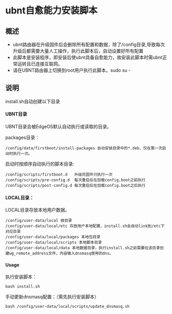 # ubnt自愈能力安装脚本

## 概述

* ubnt路由器在升级固件后会删除所有配置和数据，除了/config目录,导致每次升级后都需要大量人工操作，执行此脚本后，自动设置好所有配置
* 此脚本是安装程序，即安装后使ubnt具备自愈能力，故安装此脚本时需ubnt正常运转且已连接互联网。
* 请在UBNT路由器上切换到root用户执行此脚本。sudo su -

## 说明

install.sh自动创建以下目录

#### UBNT目录
UBNT目录会被EdgeOS默认自动执行或读取的目录。

packages目录：
```
/config/data/firstboot/install-packages 自动安装目录中的*.deb，仅在第一次启动时执行一次。
```

启动时按顺序自动执行的脚本目录:
```
/config/scripts/firstboot.d   升级完固件只执行一次
/config/scripts/pre-config.d  每次重启后在加载config.boot之前执行
/config/scripts/post-config.d 每次重启后在加载config.boot之后执行
```

#### LOCAL目录：
LOCAL目录存放本地用户数据。

```
/config/user-data/local 根目录
/config/user-data/local/etc 存放用户本地配置，install.sh会自动link到/etc下对应目录
/config/user-data/local/packages 本地包目录
/config/user-data/local/scripts 本地脚本目录
/config/user-data/local/data 本地数据目录，执行install.sh之前需要在该目录创建wg_remote_address文件，内容输入dnsmasq使用的dns。
```

#### Usage

执行安装脚本：

```
bash install.sh
```

手动更新dnsmasq配置：（需先执行安装脚本）
```
bash /config/user-data/local/scripts/update_dnsmasq.sh 
```